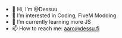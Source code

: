 - 👋 Hi, I’m @Dessuu
- 👀 I’m interested in Coding, FiveM Modding
- 🌱 I’m currently learning more JS
- 📫 How to reach me: aaro@dessu.fi

<!---
Dessuu/Dessuu is a ✨ special ✨ repository because its `README.md` (this file) appears on your GitHub profile.
You can click the Preview link to take a look at your changes.
--->
